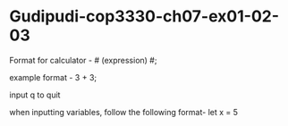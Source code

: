 # Gudipudi-cop3330-ch07-ex01-02-03

Format for calculator - # (expression) #;

example format - 3 + 3;

input q to quit

when inputting variables, follow the following format- let x = 5

